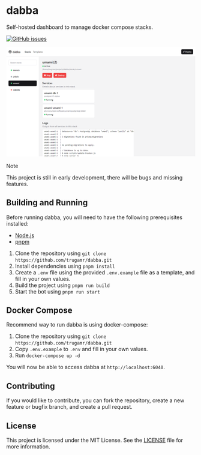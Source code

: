 # dabba

Self-hosted dashboard to manage docker compose stacks.

[![GitHub issues](https://img.shields.io/github/issues/trugamr/dabba)](https://github.com/trugamr/dabba/issues)

<img src="assets/preview.png" />

> [!NOTE] 
> This project is still in early development, there will be bugs and missing features.

## Building and Running

Before running dabba, you will need to have the following prerequisites installed:

- [Node.js](https://nodejs.org/)
- [pnpm](https://pnpm.io/)

1. Clone the repository using `git clone https://github.com/trugamr/dabba.git`
2. Install dependencies using `pnpm install`
3. Create a `.env` file using the provided `.env.example` file as a template, and fill in your own values.
4. Build the project using `pnpm run build`
5. Start the bot using `pnpm run start`

## Docker Compose

Recommend way to run dabba is using docker-compose:

1. Clone the repository using `git clone https://github.com/trugamr/dabba.git`
2. Copy `.env.example` to `.env` and fill in your own values.
3. Run `docker-compose up -d`

You will now be able to access dabba at `http://localhost:6040`.

## Contributing

If you would like to contribute, you can fork the repository, create a new feature or bugfix branch, and create a pull request.

## License

This project is licensed under the MIT License. See the [LICENSE](LICENSE.md) file for more information.
